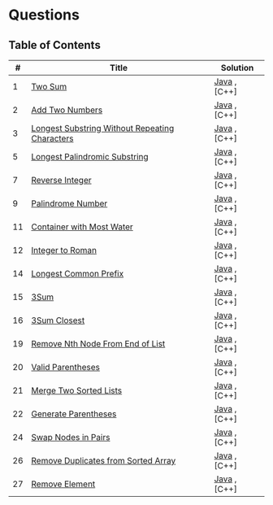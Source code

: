 # Questions

## Table of Contents

<!---
1 | [PROBLEM NAME](PROBLEM LINK) 		| [Java](FILE DIRECTORY) , [C++](FILE DIRECTORY)
-->
|  #  | Title           |  Solution       |
|-----|---------------- | --------------- |
1 | [Two Sum](https://leetcode.com/problems/two-sum) 		| [Java](./Leetcode/1.%20Two%20Sum/Solution.java) , [C++]
2 | [Add Two Numbers](https://leetcode.com/problems/add-two-numbers/) 		| [Java](./Leetcode/2.%20Add%20Two%20Numbers/Solution.java) , [C++]
3 | [Longest Substring Without Repeating Characters](https://leetcode.com/problems/longest-substring-without-repeating-characters) 		| [Java](./Leetcode/2.%20Add%20Two%20Numbers/Solution.java) , [C++]
5 | [Longest Palindromic Substring](https://leetcode.com/problems/longest-palindromic-substring) 		| [Java](./Leetcode/2.%20Add%20Two%20Numbers/Solution.java) , [C++]
7 | [Reverse Integer](https://leetcode.com/problems/reverse-integer) 		| [Java](./Leetcode/2.%20Add%20Two%20Numbers/Solution.java) , [C++]
9 | [Palindrome Number](https://leetcode.com/problems/palindrome-number) 		| [Java](./Leetcode/2.%20Add%20Two%20Numbers/Solution.java) , [C++]
11 | [Container with Most Water](https://leetcode.com/problems/container-with-most-water) 		| [Java](./Leetcode/2.%20Add%20Two%20Numbers/Solution.java) , [C++]
12 | [Integer to Roman](https://leetcode.com/problems/integer-to-roman/) 		| [Java](./Leetcode/2.%20Add%20Two%20Numbers/Solution.java) , [C++]
14 | [Longest Common Prefix](https://leetcode.com/problems/longest-common-prefix) 		| [Java](./Leetcode/2.%20Add%20Two%20Numbers/Solution.java) , [C++]
15 | [3Sum](https://leetcode.com/problems/3sum)		| [Java](./Leetcode/2.%20Add%20Two%20Numbers/Solution.java) , [C++]
16 | [3Sum Closest](https://leetcode.com/problems/3sum-closest) 		| [Java](./Leetcode/2.%20Add%20Two%20Numbers/Solution.java) , [C++]
19 | [Remove Nth Node From End of List](https://leetcode.com/problems/remove-nth-node-from-end-of-list) 		| [Java](./Leetcode/2.%20Add%20Two%20Numbers/Solution.java) , [C++]
20 | [Valid Parentheses](https://leetcode.com/problems/valid-parentheses) 		| [Java](./Leetcode/2.%20Add%20Two%20Numbers/Solution.java) , [C++]
21 | [Merge Two Sorted Lists](https://leetcode.com/problems/merge-two-sorted-lists) 		| [Java](./Leetcode/2.%20Add%20Two%20Numbers/Solution.java) , [C++]
22 | [Generate Parentheses](https://leetcode.com/problems/generate-parentheses) 		| [Java](./Leetcode/2.%20Add%20Two%20Numbers/Solution.java) , [C++]
24 | [Swap Nodes in Pairs](https://leetcode.com/problems/swap-nodes-in-pairs) 		| [Java](./Leetcode/2.%20Add%20Two%20Numbers/Solution.java) , [C++]
26 | [Remove Duplicates from Sorted Array](https://leetcode.com/problems/remove-duplicates-from-sorted-array) 		| [Java](./Leetcode/2.%20Add%20Two%20Numbers/Solution.java) , [C++]
27 | [Remove Element](https://leetcode.com/problems/remove-element) 		| [Java](./Leetcode/2.%20Add%20Two%20Numbers/Solution.java) , [C++]
